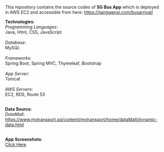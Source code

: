 This repository contains the source codes of <b>SG Bus App</b> which is deployed in AWS EC2 and accessible from here: https://jiangwensi.com/busarrival/

<b>Technologies</b>:<br/>
*Programming Languages*: <br/>Java, Html, CSS, JavaScript<br/><br/>
*Database*: <br/>MySQL<br/><br/>
*Frameworks*: <br/>Spring Boot, Spring MVC, Thymeleaf, Bootstrap<br/><br/>
*App Server*: <br/>Tomcat<br/><br/>
*AWS Servers*: <br/>EC2, RDS, Route 53<br/><br/>

<b>Data Source</b>:<br/>
*DataMall*:<br/>
https://www.mytransport.sg/content/mytransport/home/dataMall/dynamic-data.html
<br/><br/>

<b>App Screenshots</b>:<br/> <a href="https://1drv.ms/u/s!AiOaATNP2QLSg2GfzIz9KcCOLqwP?e=TALBbq">Click Here</a>
